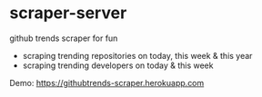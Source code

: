 # scraper-server
github trends scraper for fun
- scraping trending repositories on today, this week & this year
- scraping trending developers on today & this week

Demo: https://githubtrends-scraper.herokuapp.com
